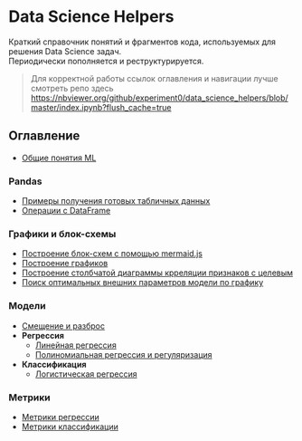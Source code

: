 # Data Science Helpers

Краткий справочник понятий и фрагментов кода, используемых для решения Data Science задач.\
Периодически пополняется и реструктурируется.

> Для корректной работы ссылок оглавления и навигации лучше смотреть репо здесь
> https://nbviewer.org/github/experiment0/data_science_helpers/blob/master/index.ipynb?flush_cache=true

## Оглавление

- [Общие понятия ML](./articles/general_concepts.ipynb)

### Pandas
- [Примеры получения готовых табличных данных](./articles/data_examples.ipynb)
- [Операции с DataFrame](./articles/create_dataframe.ipynb)

### Графики и блок-схемы
- [Построение блок-схем с помощью mermaid.js](./articles/mermaid_intro.md)
- [Построение графиков](./articles/building_graphs.ipynb)
- [Построение столбчатой диаграммы крреляции признаков с целевым](./articles/corr_bar_with_target.ipynb)
- [Поиск оптимальных внешних параметров модели по графику](./articles/hyperparameter_plot.ipynb)

### Модели
- [Смещение и разброс](./articles/bias_and_variance.ipynb)
- **Регрессия**
    - [Линейная регрессия](./articles/linear_regression.ipynb)
    - [Полиномиальная регрессия и регуляризация](./articles/polynomial_regression.ipynb)
- **Классификация**
    - [Логистическая регрессия](./articles/logistic_regression.ipynb)

### Метрики
- [Метрики регрессии](./articles/regression_metrics.ipynb)
- [Метрики классификации](./articles/classification_metrics.ipynb)
